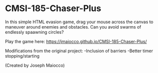 # CMSI-185-Chaser-Plus
In this simple HTML evasion game, drag your mouse across the canvas to maneuver around enemies and obstacles. Can you avoid swarms of endlessly spaawning circles?

Play the game here: https://jmaiocco.github.io/CMSI-185-Chaser-Plus/

Modifications from the original project:
 -Inclusion of barriers
 -Better timer stopping/starting

(Created by Joseph Maiocco)
